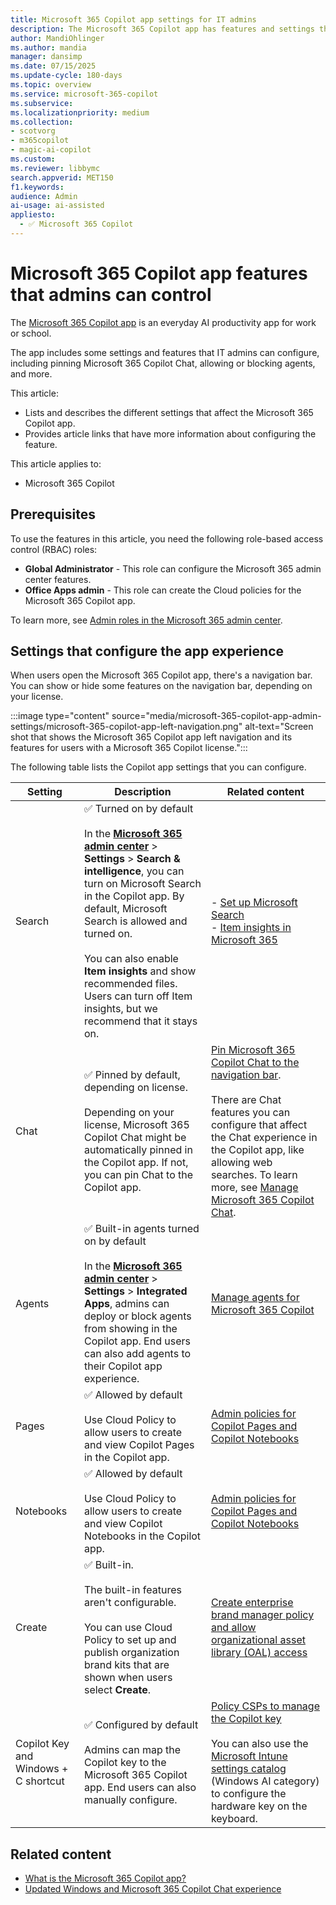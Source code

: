 ```yaml
---  
title: Microsoft 365 Copilot app settings for IT admins
description: The Microsoft 365 Copilot app has features and settings that Enterprise and organization admins can configure. Admins can turn on search, pin Microsoft 365 Copilot Chat, allow or block agents, allow pages and notices, and map the Copilot key to the Microsoft 365 Copilot app.
author: MandiOhlinger
ms.author: mandia
manager: dansimp
ms.date: 07/15/2025
ms.update-cycle: 180-days
ms.topic: overview
ms.service: microsoft-365-copilot
ms.subservice: 
ms.localizationpriority: medium
ms.collection: 
- scotvorg
- m365copilot
- magic-ai-copilot
ms.custom:  
ms.reviewer: libbymc
search.appverid: MET150
f1.keywords: 
audience: Admin
ai-usage: ai-assisted
appliesto:
  - ✅ Microsoft 365 Copilot
---
```


# Microsoft 365 Copilot app features that admins can control

The [Microsoft 365 Copilot app](microsoft-365-copilot-app-overview.md) is an everyday AI productivity app for work or school.

The app includes some settings and features that IT admins can configure, including pinning Microsoft 365 Copilot Chat, allowing or blocking agents, and more.

This article:

- Lists and describes the different settings that affect the Microsoft 365 Copilot app.
- Provides article links that have more information about configuring the feature.

This article applies to:

- Microsoft 365 Copilot

## Prerequisites

To use the features in this article, you need the following role-based access control (RBAC) roles:

- **Global Administrator** - This role can configure the Microsoft 365 admin center features.
- **Office Apps admin** - This role can create the Cloud policies for the Microsoft 365 Copilot app.

To learn more, see [Admin roles in the Microsoft 365 admin center](/microsoft-365/admin/add-users/about-admin-roles).

## Settings that configure the app experience

When users open the Microsoft 365 Copilot app, there's a navigation bar. You can show or hide some features on the navigation bar, depending on your license.

:::image type="content" source="media/microsoft-365-copilot-app-admin-settings/microsoft-365-copilot-app-left-navigation.png" alt-text="Screen shot that shows the Microsoft 365 Copilot app left navigation and its features for users with a Microsoft 365 Copilot license.":::

The following table lists the Copilot app settings that you can configure.

| Setting | Description | Related content |
|---|---|---|
| Search | ✅ Turned on by default <br/><br/>In the **[Microsoft 365 admin center](https://admin.microsoft.com)** > **Settings** > **Search & intelligence**, you can turn on Microsoft Search in the Copilot app. By default, Microsoft Search is allowed and turned on.<br/><br/> You can also enable **Item insights** and show recommended files. Users can turn off Item insights, but we recommend that it stays on. | - [Set up Microsoft Search](/microsoftsearch/setup-microsoft-search) <br/> - [Item insights in Microsoft 365](/graph/item-insights-overview) |
| Chat | ✅ Pinned by default, depending on license. <br/><br/> Depending on your license, Microsoft 365 Copilot Chat might be automatically pinned in the Copilot app. If not, you can pin Chat to the Copilot app. | [Pin Microsoft 365 Copilot Chat to the navigation bar](pin-copilot-chat-navbar.md). <br/><br/> There are Chat features you can configure that affect the Chat experience in the Copilot app, like allowing web searches. To learn more, see [Manage Microsoft 365 Copilot Chat](/copilot/manage).|
| Agents | ✅ Built-in agents turned on by default <br/><br/>In the **[Microsoft 365 admin center](https://admin.microsoft.com)** > **Settings** > **Integrated Apps**, admins can deploy or block agents from showing in the Copilot app. End users can also add agents to their Copilot app experience. | [Manage agents for Microsoft 365 Copilot](/microsoft-365/admin/manage/manage-copilot-agents-integrated-apps) |
| Pages | ✅ Allowed by default <br/><br/>Use Cloud Policy to allow users to create and view Copilot Pages in the Copilot app. | [Admin policies for Copilot Pages and Copilot Notebooks](/microsoft-365/loop/cpcn-admin-configuration) |
| Notebooks | ✅ Allowed by default <br/><br/>Use Cloud Policy to allow users to create and view Copilot Notebooks in the Copilot app. | [Admin policies for Copilot Pages and Copilot Notebooks](/microsoft-365/loop/cpcn-admin-configuration) |
| Create | ✅ Built-in. <br/><br/>The built-in features aren't configurable. <br/><br/>You can use Cloud Policy to set up and publish organization brand kits that are shown when users select **Create**. | [Create enterprise brand manager policy and allow organizational asset library (OAL) access](enterprise-brand-manager.md) |
| Copilot Key and Windows + C shortcut | ✅ Configured by default <br/><br/>Admins can map the Copilot key to the Microsoft 365 Copilot app. End users can also manually configure. | [Policy CSPs to manage the Copilot key](/windows/client-management/manage-windows-copilot#policies-to-manage-the-copilot-key) <br/><br/>You can also use the [Microsoft Intune settings catalog](/intune/intune-service/configuration/settings-catalog) (Windows AI category) to configure the hardware key on the keyboard. |

## Related content

- [What is the Microsoft 365 Copilot app?](microsoft-365-copilot-app-overview.md)
- [Updated Windows and Microsoft 365 Copilot Chat experience](/windows/client-management/manage-windows-copilot)
